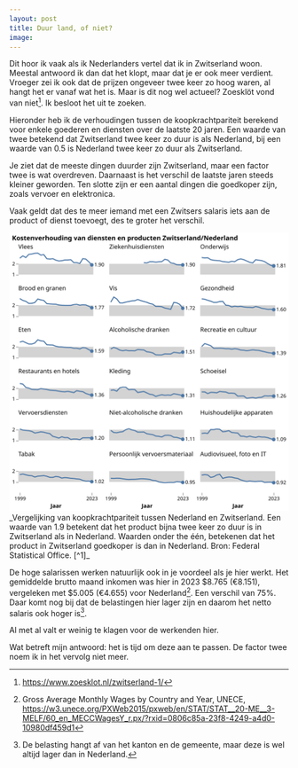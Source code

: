 ```yaml
---
layout: post
title: Duur land, of niet?
image:
---
```


Dit hoor ik vaak als ik Nederlanders vertel dat ik in Zwitserland woon. Meestal antwoord ik dan dat het klopt, maar dat je er ook meer verdient. Vroeger zei ik ook dat de prijzen ongeveer twee keer zo hoog waren, al hangt het er vanaf wat het is. Maar is dit nog wel actueel? Zoesklöt vond van niet[^4]. Ik besloot het uit te zoeken.

Hieronder heb ik de verhoudingen tussen de koopkrachtpariteit berekend voor enkele goederen en diensten over de laatste 20 jaren. Een waarde van twee betekend dat Zwitserland twee keer zo duur is als Nederland, bij een waarde van 0.5 is Nederland twee keer zo duur als Zwitserland.

Je ziet dat de meeste dingen duurder zijn Zwitserland, maar een factor twee is wat overdreven. Daarnaast is het verschil de laatste jaren steeds kleiner geworden. Ten slotte zijn er een aantal dingen die goedkoper zijn, zoals vervoer en elektronica.

Vaak geldt dat des te meer iemand met een Zwitsers salaris iets aan de product of dienst toevoegt, des te groter het verschil.

<img src="assets/duur-land-1.svg" width="650">
_Vergelijking van koopkrachtpariteit tussen Nederland en Zwitserland. Een waarde van 1.9 betekent dat het product bijna twee keer zo duur is in Zwitserland als in Nederland. Waarden onder the één, betekenen dat het product in Zwitserland goedkoper is dan in Nederland. Bron: Federal Statistical Office. [^1]_

De hoge salarissen werken natuurlijk ook in je voordeel als je hier werkt. Het gemiddelde brutto maand inkomen was hier in 2023 $8.765 (€8.151), vergeleken met $5.005 (€4.655) voor Nederland[^2]. Een verschil van 75%. Daar komt nog bij dat de belastingen hier lager zijn en daarom het netto salaris ook hoger is[^3].

Al met al valt er weinig te klagen voor de werkenden hier.

Wat betreft mijn antwoord: het is tijd om deze aan te passen. De factor twee noem ik in het vervolg niet meer.

[^1]: Purchasing power parities (38 European countries), <https://www.bfs.admin.ch/bfs/en/home/statistics/prices/international-price-comparisons.assetdetail.33466089.html>
[^2]: Gross Average Monthly Wages by Country and Year, UNECE, <https://w3.unece.org/PXWeb2015/pxweb/en/STAT/STAT__20-ME__3-MELF/60_en_MECCWagesY_r.px/?rxid=0806c85a-23f8-4249-a4d0-10980df459d1>
[^3]: De belasting hangt af van het kanton en de gemeente, maar deze is wel altijd lager dan in Nederland.
[^4]: <https://www.zoesklot.nl/zwitserland-1/>
